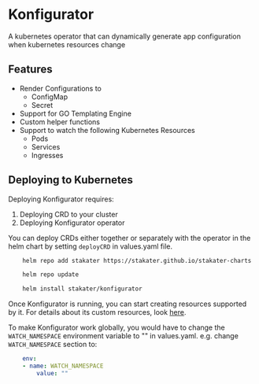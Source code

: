 # Konfigurator

A kubernetes operator that can dynamically generate app configuration when kubernetes resources change

## Features

- Render Configurations to
    - ConfigMap
    - Secret
- Support for GO Templating Engine
- Custom helper functions
- Support to watch the following Kubernetes Resources
    - Pods
    - Services
    - Ingresses

## Deploying to Kubernetes

Deploying Konfigurator requires:

1. Deploying CRD to your cluster
2. Deploying Konfigurator operator

You can deploy CRDs either together or separately with the operator in the helm chart by setting `deployCRD` in values.yaml file.

```bash
    helm repo add stakater https://stakater.github.io/stakater-charts

    helm repo update

    helm install stakater/konfigurator
```

Once Konfigurator is running, you can start creating resources supported by it. For details about its custom resources, look [here](https://github.com/stakater/Konfigurator/tree/master/docs/konfigurator-template.md).

To make Konfigurator work globally, you would have to change the `WATCH_NAMESPACE` environment variable to "" in values.yaml. e.g. change `WATCH_NAMESPACE` section to:

```yaml
    env:
    - name: WATCH_NAMESPACE
        value: ""
```
